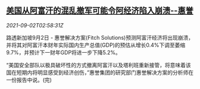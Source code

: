 <!--1630553462000-->
[美国从阿富汗的混乱撤军可能令阿经济陷入崩溃--惠誉](https://cn.reuters.com/article/fitch-usa-afghanistan-0902-thur-idCNKBS2FY07B)
------

<div><i>2021-09-02T02:58:31Z</i></div><p>路透新加坡9月2日 - 惠誉解决方案(Fitch Solutions)预测阿富汗经济将出现崩溃，并将其对阿富汗本财年实际国内生产总值(GDP)的预估从增长0.4%下调至萎缩9.7%，并预计下一财年GDP将进一步下降5.2%。</p><p>“美国安全部队以极具破坏性的方式撤离阿富汗以及塔利班重新接管，将意味着该国在短期内将明显感受到经济创伤，”惠誉集团的研究部门惠誉解决方案的分析师在一份报告中说。(完)</p>
